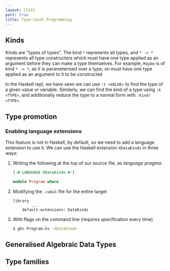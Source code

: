 ```yaml
---
layout: CS141
part: true
title: Type-level Programming
---
```




## Kinds

Kinds are "types of types". The kind `*` represents all types, and `* -> *` represents all type constructors which must have one type applied as an argument before they can make a type themselves. For example, `Maybe` is of kind `* -> *`, as it is parameterised over a type, so must have one type applied as an argument to it to be constructed

In the Haskell repl, we have seen we can use `:t <VALUE>` to find the type of a given value or variable. Similarly, we can find the kind of a type using `:k <TYPE>`, and additionally reduce the type to a normal form with `:kind! <TYPE>`.

## Type promotion





### Enabling language extensions

This feature is not in Haskell, by default, so we need to add a language extension to use it. We can use the Haskell extension `XDataKinds` in three ways:

1. Writing the following at the top of our source file, as *language pragma*:

   ```haskell
   {-# LANGUAGE XDataKinds #-}
   
   module Program where
   ```

2. Modifying the `.cabal` file for the entire target

   ```
   library
           ...
       default-extensions: DataKinds
   ```

3. With flags on the command line (requires specification every time)

   ```bash
   $ ghc Program.hs -XDataKinds
   ```



## Generalised Algebraic Data Types



## Type families



